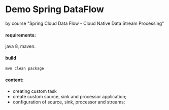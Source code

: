 # Demo Spring DataFlow 

by course "Spring Cloud Data Flow - Cloud Native Data Stream Processing" 

#### requirements:
java 8, maven.

#### build
`mvn clean package`

#### content:

* creating custom task
* create custom source, sink and processor application;
* configuration of source, sink, processor and streams;

